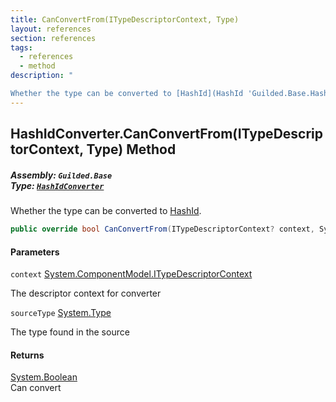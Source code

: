```yaml
---
title: CanConvertFrom(ITypeDescriptorContext, Type)
layout: references
section: references
tags:
  - references
  - method
description: "

Whether the type can be converted to [HashId](HashId 'Guilded.Base.HashId')."
---
```


## HashIdConverter.CanConvertFrom(ITypeDescriptorContext, Type) Method
##### **Assembly:** `Guilded.Base`<br/>**Type:** [`HashIdConverter`](HashIdConverter 'Guilded.Base.HashIdConverter')

Whether the type can be converted to [HashId](HashId 'Guilded.Base.HashId').

```csharp
public override bool CanConvertFrom(ITypeDescriptorContext? context, System.Type sourceType);
```
#### Parameters

<a name='Guilded.Base.HashIdConverter.CanConvertFrom(ITypeDescriptorContext,System.Type).context'></a>

`context` [System.ComponentModel.ITypeDescriptorContext](https://docs.microsoft.com/en-us/dotnet/api/System.ComponentModel.ITypeDescriptorContext 'System.ComponentModel.ITypeDescriptorContext')

The descriptor context for converter

<a name='Guilded.Base.HashIdConverter.CanConvertFrom(ITypeDescriptorContext,System.Type).sourceType'></a>

`sourceType` [System.Type](https://docs.microsoft.com/en-us/dotnet/api/System.Type 'System.Type')

The type found in the source

#### Returns
[System.Boolean](https://docs.microsoft.com/en-us/dotnet/api/System.Boolean 'System.Boolean')  
Can convert